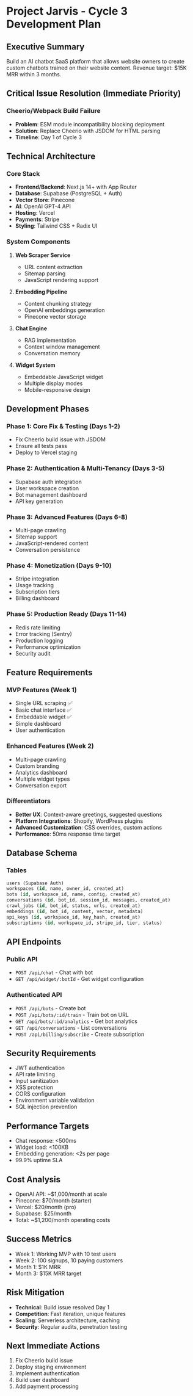 # Project Jarvis - Cycle 3 Development Plan

## Executive Summary
Build an AI chatbot SaaS platform that allows website owners to create custom chatbots trained on their website content. Revenue target: $15K MRR within 3 months.

## Critical Issue Resolution (Immediate Priority)
### Cheerio/Webpack Build Failure
- **Problem**: ESM module incompatibility blocking deployment
- **Solution**: Replace Cheerio with JSDOM for HTML parsing
- **Timeline**: Day 1 of Cycle 3

## Technical Architecture

### Core Stack
- **Frontend/Backend**: Next.js 14+ with App Router
- **Database**: Supabase (PostgreSQL + Auth)
- **Vector Store**: Pinecone
- **AI**: OpenAI GPT-4 API
- **Hosting**: Vercel
- **Payments**: Stripe
- **Styling**: Tailwind CSS + Radix UI

### System Components
1. **Web Scraper Service**
   - URL content extraction
   - Sitemap parsing
   - JavaScript rendering support
   
2. **Embedding Pipeline**
   - Content chunking strategy
   - OpenAI embeddings generation
   - Pinecone vector storage
   
3. **Chat Engine**
   - RAG implementation
   - Context window management
   - Conversation memory
   
4. **Widget System**
   - Embeddable JavaScript widget
   - Multiple display modes
   - Mobile-responsive design

## Development Phases

### Phase 1: Core Fix & Testing (Days 1-2)
- Fix Cheerio build issue with JSDOM
- Ensure all tests pass
- Deploy to Vercel staging

### Phase 2: Authentication & Multi-Tenancy (Days 3-5)
- Supabase auth integration
- User workspace creation
- Bot management dashboard
- API key generation

### Phase 3: Advanced Features (Days 6-8)
- Multi-page crawling
- Sitemap support
- JavaScript-rendered content
- Conversation persistence

### Phase 4: Monetization (Days 9-10)
- Stripe integration
- Usage tracking
- Subscription tiers
- Billing dashboard

### Phase 5: Production Ready (Days 11-14)
- Redis rate limiting
- Error tracking (Sentry)
- Production logging
- Performance optimization
- Security audit

## Feature Requirements

### MVP Features (Week 1)
- Single URL scraping ✅
- Basic chat interface ✅
- Embeddable widget ✅
- Simple dashboard
- User authentication

### Enhanced Features (Week 2)
- Multi-page crawling
- Custom branding
- Analytics dashboard
- Multiple widget types
- Conversation export

### Differentiators
- **Better UX**: Context-aware greetings, suggested questions
- **Platform Integrations**: Shopify, WordPress plugins
- **Advanced Customization**: CSS overrides, custom actions
- **Performance**: 50ms response time target

## Database Schema

### Tables
```sql
users (Supabase Auth)
workspaces (id, name, owner_id, created_at)
bots (id, workspace_id, name, config, created_at)
conversations (id, bot_id, session_id, messages, created_at)
crawl_jobs (id, bot_id, status, urls, created_at)
embeddings (id, bot_id, content, vector, metadata)
api_keys (id, workspace_id, key_hash, created_at)
subscriptions (id, workspace_id, stripe_id, tier, status)
```

## API Endpoints

### Public API
- `POST /api/chat` - Chat with bot
- `GET /api/widget/:botId` - Get widget configuration

### Authenticated API
- `POST /api/bots` - Create bot
- `POST /api/bots/:id/train` - Train bot on URL
- `GET /api/bots/:id/analytics` - Get bot analytics
- `GET /api/conversations` - List conversations
- `POST /api/billing/subscribe` - Create subscription

## Security Requirements
- JWT authentication
- API rate limiting
- Input sanitization
- XSS protection
- CORS configuration
- Environment variable validation
- SQL injection prevention

## Performance Targets
- Chat response: <500ms
- Widget load: <100KB
- Embedding generation: <2s per page
- 99.9% uptime SLA

## Cost Analysis
- OpenAI API: ~$1,000/month at scale
- Pinecone: $70/month (starter)
- Vercel: $20/month (pro)
- Supabase: $25/month
- Total: ~$1,200/month operating costs

## Success Metrics
- Week 1: Working MVP with 10 test users
- Week 2: 100 signups, 10 paying customers
- Month 1: $1K MRR
- Month 3: $15K MRR target

## Risk Mitigation
- **Technical**: Build issue resolved Day 1
- **Competition**: Fast iteration, unique features
- **Scaling**: Serverless architecture, caching
- **Security**: Regular audits, penetration testing

## Next Immediate Actions
1. Fix Cheerio build issue
2. Deploy staging environment
3. Implement authentication
4. Build user dashboard
5. Add payment processing